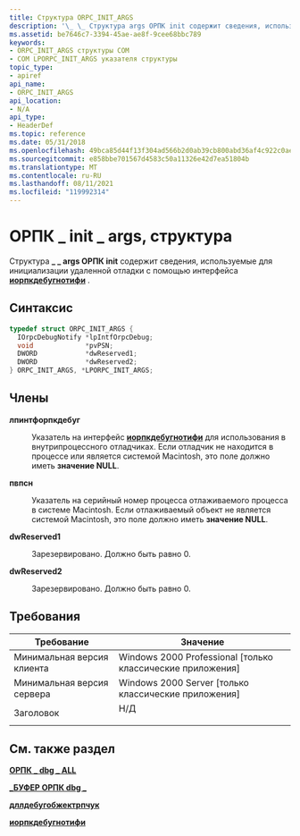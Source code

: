 ```yaml
---
title: Структура ORPC_INIT_ARGS
description: '\_ \_ Структура args ОРПК init содержит сведения, используемые для инициализации удаленной отладки с помощью интерфейса иорпкдебугнотифи.'
ms.assetid: be7646c7-3394-45ae-ae8f-9cee68bbc789
keywords:
- ORPC_INIT_ARGS структуры COM
- COM LPORPC_INIT_ARGS указателя структуры
topic_type:
- apiref
api_name:
- ORPC_INIT_ARGS
api_location:
- N/A
api_type:
- HeaderDef
ms.topic: reference
ms.date: 05/31/2018
ms.openlocfilehash: 49bca85d44f13f304ad566b2d0ab39cb800abd36af4c922c0ae5619bb2703009
ms.sourcegitcommit: e858bbe701567d4583c50a11326e42d7ea51804b
ms.translationtype: MT
ms.contentlocale: ru-RU
ms.lasthandoff: 08/11/2021
ms.locfileid: "119992314"
---
```

# <a name="orpc_init_args-structure"></a>ОРПК \_ init \_ args, структура

Структура **\_ \_ args ОРПК init** содержит сведения, используемые для инициализации удаленной отладки с помощью интерфейса [**иорпкдебугнотифи**](iorpcdebugnotify.md) .

## <a name="syntax"></a>Синтаксис


```C++
typedef struct ORPC_INIT_ARGS {
  IOrpcDebugNotify *lpIntfOrpcDebug;
  void             *pvPSN;
  DWORD            *dwReserved1;
  DWORD            *dwReserved2;
} ORPC_INIT_ARGS, *LPORPC_INIT_ARGS;
```



## <a name="members"></a>Члены

<dl> <dt>

**лпинтфорпкдебуг**
</dt> <dd>

Указатель на интерфейс [**иорпкдебугнотифи**](iorpcdebugnotify.md) для использования в внутрипроцессного отладчиках. Если отладчик не находится в процессе или является системой Macintosh, это поле должно иметь **значение NULL**.

</dd> <dt>

**пвпсн**
</dt> <dd>

Указатель на серийный номер процесса отлаживаемого процесса в системе Macintosh. Если отлаживаемый объект не является системой Macintosh, это поле должно иметь **значение NULL**.

</dd> <dt>

**dwReserved1**
</dt> <dd>

Зарезервировано. Должно быть равно 0.

</dd> <dt>

**dwReserved2**
</dt> <dd>

Зарезервировано. Должно быть равно 0.

</dd> </dl>

## <a name="requirements"></a>Требования



| Требование | Значение |
|-------------------------------------|--------------------------------------------------------------------------------|
| Минимальная версия клиента<br/> | Windows 2000 Professional \[только классические приложения\]<br/>                     |
| Минимальная версия сервера<br/> | Windows 2000 Server \[только классические приложения\]<br/>                           |
| Заголовок<br/>                   | <dl> <dt>Н/Д</dt> </dl> |



## <a name="see-also"></a>См. также раздел

<dl> <dt>

[**ОРПК \_ dbg \_ ALL**](orpc-dbg-all.md)
</dt> <dt>

[**\_БУФЕР ОРПК dbg \_**](orpc-dbg-buffer.md)
</dt> <dt>

[**дллдебугобжектрпчук**](dlldebugobjectrpchook.md)
</dt> <dt>

[**иорпкдебугнотифи**](iorpcdebugnotify.md)
</dt> </dl>

 

 





